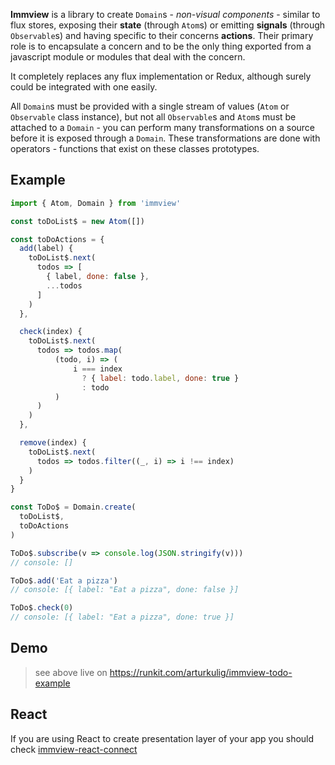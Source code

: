 **Immview** is a library to create `Domain`s - *non-visual components* -
similar to flux stores, exposing their **state** (through `Atom`s) or emitting **signals**
(through `Observable`s) and having specific to their concerns **actions**.
Their primary role is to encapsulate a concern
and to be the only thing exported from a javascript module or modules
that deal with the concern.

It completely replaces any flux implementation or Redux, although surely could be integrated with one easily.

All `Domain`s must be provided with a single stream of values
(`Atom` or `Observable` class instance),
but not all `Observable`s and `Atom`s must be attached to a `Domain` -
you can perform many transformations on a source
before it is exposed through a `Domain`.
These transformations are done with operators -
functions that exist on these classes prototypes.

## Example
```javascript
import { Atom, Domain } from 'immview'

const toDoList$ = new Atom([])

const toDoActions = {
  add(label) {
    toDoList$.next(
      todos => [
        { label, done: false },
        ...todos
      ]
    )
  },

  check(index) {
    toDoList$.next(
      todos => todos.map(
          (todo, i) => (
              i === index
                ? { label: todo.label, done: true }
                : todo
          )
      )
    )
  },

  remove(index) {
    toDoList$.next(
      todos => todos.filter((_, i) => i !== index)
    )
  }
}

const ToDo$ = Domain.create(
  toDoList$,
  toDoActions
)

ToDo$.subscribe(v => console.log(JSON.stringify(v)))
// console: []

ToDo$.add('Eat a pizza')
// console: [{ label: "Eat a pizza", done: false }]

ToDo$.check(0)
// console: [{ label: "Eat a pizza", done: true }]
```

## Demo

> see above live on https://runkit.com/arturkulig/immview-todo-example

## React

If you are using React to create presentation layer of your app you should check [immview-react-connect](https://github.com/arturkulig/immview-react-connect)

